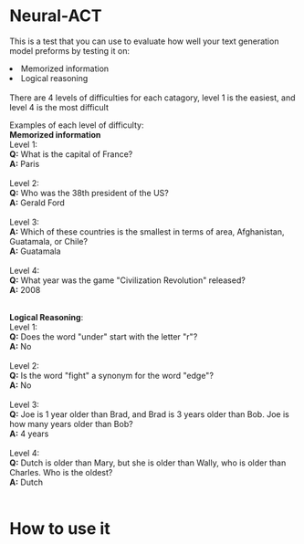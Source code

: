 # Neural-ACT
This is a test that you can use to evaluate how well your text generation model preforms by testing it on:
<li>Memorized information</li>
<li>Logical reasoning</li>
<br>
There are 4 levels of difficulties for each catagory, level 1 is the easiest, and level 4 is the most difficult

Examples of each level of difficulty:
<br>
<b>Memorized information</b>
<br>
Level 1:
<br>
<b>Q:</b> What is the capital of France?
<br>
<b>A:</b> Paris
<br><br>
Level 2:
<br>
<b>Q:</b> Who was the 38th president of the US?
<br>
<b>A:</b> Gerald Ford
<br><br>
Level 3:
<br>
<b>A:</b> Which of these countries is the smallest in terms of area, Afghanistan, Guatamala, or Chile?</b>
<br>
<b>A:</b> Guatamala
<br><br>
Level 4:
<br>
<b>Q:</b> What year was the game "Civilization Revolution" released?
<br>
<b>A:</b> 2008
<br><br>

<b>Logical Reasoning</b>:
<br>
Level 1:
<br>
<b>Q:</b> Does the word "under" start with the letter "r"?
<br>
<b>A:</b> No
<br><br>
Level 2:
<br>
<b>Q:</b> Is the word "fight" a synonym for the word "edge"?
<br>
<b>A:</b> No
<br><br>
Level 3:
<br>
<b>Q:</b> Joe is 1 year older than Brad, and Brad is 3 years older than Bob. Joe is how many years older than Bob?
<br>
<b>A:</b> 4 years
<br><br>
Level 4:
<br>
<b>Q:</b> Dutch is older than Mary, but she is older than Wally, who is older than Charles. Who is the oldest?
<br>
<b>A:</b> Dutch
<br><br>

# How to use it
